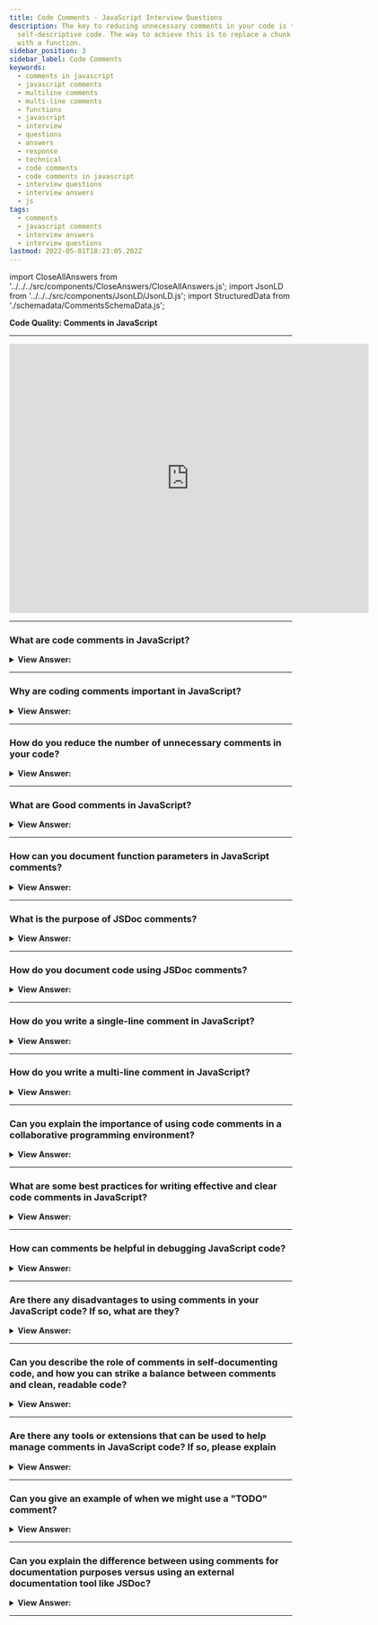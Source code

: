```yaml
---
title: Code Comments - JavaScript Interview Questions
description: The key to reducing unnecessary comments in your code is to write
  self-descriptive code. The way to achieve this is to replace a chunk of code
  with a function.
sidebar_position: 3
sidebar_label: Code Comments
keywords:
  - comments in javascript
  - javascript comments
  - multiline comments
  - multi-line comments
  - functions
  - javascript
  - interview
  - questions
  - answers
  - response
  - technical
  - code comments
  - code comments in javascript
  - interview questions
  - interview answers
  - js
tags:
  - comments
  - javascript comments
  - interview answers
  - interview questions
lastmod: 2022-05-01T18:23:05.202Z
---
```


import CloseAllAnswers from '../../../src/components/CloseAnswers/CloseAllAnswers.js';
import JsonLD from '../../../src/components/JsonLD/JsonLD.js';
import StructuredData from './schemadata/CommentsSchemaData.js';

<JsonLD data={StructuredData} />

<head>
  <title>Comments in JavaScript | JavaScript Frontend Phone Interview</title>
</head>

**Code Quality: Comments in JavaScript**

---

<div class='videoWrapper'>
<iframe
    width="640"
    height="480"
    src="https://www.youtube.com/embed/JDfLW97WLbc"
    frameborder="0"
    allow="autoplay; encrypted-media"
    allowfullscreen
>
</iframe>
</div>

---

<CloseAllAnswers />

### What are code comments in JavaScript?

<details>
  <summary><strong>View Answer:</strong></summary>
  <div>
  <div><strong>Interview Response:</strong> Coding comments are notes added to a program's source code to explain the code to programmers or to serve as reminders for future updates.
</div><br />
  <div><strong className="codeExample">Code Example:</strong><br /><br />

  <div></div>

There are two types of comments in JavaScript:

**Single line comments:** These begin with two forward slashes `//`. Everything to the right of `//` on the same line is a comment.

```javascript
// This is a single line comment in JavaScript
```

**Multi-line comments:** These begin with `/*` and end with `*/`. Everything between `/*` and `*/` is a comment, even if it spans multiple lines.

```javascript
/*
 This is a multi-line comment
 in JavaScript
*/
```

Remember, while comments are important for code readability and maintainability, they do not affect the execution of the code.

  </div>
  </div>
</details>

---

### Why are coding comments important in JavaScript?

<details>
  <summary><strong>View Answer:</strong></summary>
  <div>
  <div><strong>Interview Response:</strong> Code comments in JavaScript serve to explain code, improve readability, and assist in debugging. They provide context and clarification, making it easier for developers to maintain and understand the codebase.
</div>
  </div>
</details>

---

### How do you reduce the number of unnecessary comments in your code?

<details>
  <summary><strong>View Answer:</strong></summary>
  <div>
  <div><strong>Interview Response:</strong> The key to reducing unnecessary comments in your code is to write self-descriptive code. The best way to achieve this is to replace a chunk of code with a function.
</div><br />
  <div><strong className="codeExample">Code Example:</strong> Confusing Code<br /><br />

  <div></div>

```js
function showPrimes(n) {
  nextPrime: for (let i = 2; i < n; i++) {
    // check if i is a prime number   <-- this is an unnecessary comment
    for (let j = 2; j < i; j++) {
      if (i % j == 0) continue nextPrime;
    }

    console.log(i);
  }
}
```

  </div><br />
  <div><strong className="codeExample">Code Example:</strong> Good Code<br /><br />

  <div></div>

```js
// The better variant, with a factored-out function isPrime:
function showPrimes(n) {
  for (let i = 2; i < n; i++) {
    if (!isPrime(i)) continue;

    console.log(i);
  }
}

function isPrime(n) {
  for (let i = 2; i < n; i++) {
    if (n % i == 0) return false;
  }

  return true;
}
```

  </div>
  </div>
</details>

---

### What are Good comments in JavaScript?

<details>
  <summary><strong>View Answer:</strong></summary>
  <div>
  <div><strong>Interview Response:</strong> Good comments in JavaScript provide a high-level overview of the code architecture, including how components interact. They focus less on explaining code functionality and more on documenting function parameters and usage. They provide a bird's eye view of the code.
</div><br />
  <div><strong className="codeExample">Code Example:</strong><br /><br />

  <div></div>

```js
/**
 * Returns x raised to the n-th power.
 *
 * @param {number} x The number to raise.
 * @param {number} n The power, must be a natural number.
 * @return {number} x raised to the n-th power.
 */
function pow(x, n) {
  ...
}
```

  </div>
  </div>
</details>

---

### How can you document function parameters in JavaScript comments?

<details>
  <summary><strong>View Answer:</strong></summary>
  <div>
  <div><strong>Interview Response:</strong> You use the param tag followed by the name and description of the parameter. For example, "param &#123;string&#125; name - the name of the person."
</div><br />
  <div><strong className="codeExample">Code Example:</strong><br /><br />

  <div></div>

```js
/**
 * @param {number} a - The first number
 * @param {number} b - The second number
 */
function add(a, b) {...}
```

  </div>
  </div>
</details>

---

### What is the purpose of JSDoc comments?

<details>
  <summary><strong>View Answer:</strong></summary>
  <div>
  <div><strong>Interview Response:</strong> JSDoc comments in JavaScript are used to document code. They provide descriptions of functions, parameters, return values, and more, improving readability and aiding in generating documentation automatically.
</div><br />
  <div><strong className="codeExample">Code Example:</strong><br /><br />

  <div></div>

```javascript
/**
 * Calculates the sum of two numbers.
 *
 * @param {number} a - The first input number
 * @param {number} b - The second input number
 * @returns {number} The sum of a and b
 */
function sum(a, b) {
  return a + b;
}
```

  </div>
  </div>
</details>

---

### How do you document code using JSDoc comments?

<details>
  <summary><strong>View Answer:</strong></summary>
  <div>
  <div><strong>Interview Response:</strong> To document code using JSDoc, start with /**, describe elements using tags like @param, @return, @class, and @type, add descriptions, and close with */. This allows for automatic documentation generation and IDE support.
</div>
  </div>
</details>

---

### How do you write a single-line comment in JavaScript?

<details>
  <summary><strong>View Answer:</strong></summary>
  <div>
  <div><strong>Interview Response:</strong> We use two forward slashes (//) followed by the comment text to write a single-line comment in JavaScript.
</div>
  </div>
</details>

---

### How do you write a multi-line comment in JavaScript?

<details>
  <summary><strong>View Answer:</strong></summary>
  <div>
  <div><strong>Interview Response:</strong> To create a multi-line comment in JavaScript, place your comment between a forward slash followed by an asterisk (/*), and finally, end the comment with an asterisk followed by a forward slash (*/). This allows you to write comments that span multiple lines
</div><br />
  <div><strong className="codeExample">Code Example:</strong><br /><br />

  <div></div>

```js
/*
 This is a multi-line
 comment in JavaScript.
*/
```

  </div>
  </div>
</details>

---

### Can you explain the importance of using code comments in a collaborative programming environment?

<details>
  <summary><strong>View Answer:</strong></summary>
  <div>
  <div><strong>Interview Response:</strong> In collaborative programming, code comments enhance communication among developers, clarify complex logic, provide context, and document functions or variables, improving code understanding, maintainability, and overall team productivity.
</div>
  </div>
</details>

---

### What are some best practices for writing effective and clear code comments in JavaScript?

<details>
  <summary><strong>View Answer:</strong></summary>
  <div>
  <div><strong>Interview Response:</strong> To write effective and clear code comments, ensure conciseness and clarity. We should focus on explaining the 'why' instead of the 'what', as the code should be self-explanatory. We should use consistent commenting styles, such as single-line or multi-line comments, and avoid redundancy. Lastly, keep comments up-to-date as code evolves to prevent confusion and miscommunication.
</div>
  </div>
</details>

---

### How can comments be helpful in debugging JavaScript code?

<details>
  <summary><strong>View Answer:</strong></summary>
  <div>
  <div><strong>Interview Response:</strong> Comments can help identify issues, clarify intentions, and provide context during debugging, making it easier to trace problematic code sections, understand the logic, and fix errors efficiently.
</div>
  </div>
</details>

---

### Are there any disadvantages to using comments in your JavaScript code? If so, what are they?

<details>
  <summary><strong>View Answer:</strong></summary>
  <div>
  <div><strong>Interview Response:</strong> Disadvantages of comments include potential clutter, outdated information, and redundancy. Poorly written comments can confuse readers and hinder maintainability instead of improving code comprehension.
</div>
  </div>
</details>

---

### Can you describe the role of comments in self-documenting code, and how you can strike a balance between comments and clean, readable code?

<details>
  <summary><strong>View Answer:</strong></summary>
  <div>
  <div><strong>Interview Response:</strong> In self-documenting code, comments clarify complex logic or intent, while descriptive variable and function names make code readable. We can strike a balance by using comments sparingly and emphasizing clear code structure.
</div><br />
  <div><strong className="codeExample">Code Example:</strong><br /><br />

  <div></div>

Here's an example illustrating the balance between self-documenting code and comments.

```javascript
// Function to calculate the area of a rectangle
function calculateArea(length, width) {
  return length * width;
}

const length = 10;
const width = 5;

// Calculate the area of the rectangle
const area = calculateArea(length, width);

console.log(`The area of the rectangle is ${area}`);
```

In this example, function and variable names are descriptive, and the code is straightforward. The comments aren't necessarily needed but can be helpful for someone unfamiliar with the code. A more complex function or algorithm might require more detailed comments.

  </div>
  </div>
</details>

---

### Are there any tools or extensions that can be used to help manage comments in JavaScript code? If so, please explain

<details>
  <summary><strong>View Answer:</strong></summary>
  <div>
  <div><strong>Interview Response:</strong> Yes, tools like JSDoc generate documentation from comments, while linters, like ESLint, enforce consistent commenting practices. We also use extensions like Comment Anchors, in VSCode, which help us navigate and organize comments effectively.
</div>
  </div>
</details>

---

### Can you give an example of when we might use a "TODO" comment?

<details>
  <summary><strong>View Answer:</strong></summary>
  <div>
  <div><strong>Interview Response:</strong> A "TODO" comment is used to mark incomplete features or areas requiring improvement. For example, when we may need to optimize performance by implementing a caching mechanism.
</div><br />
  <div><strong className="codeExample">Code Example:</strong><br /><br />

  <div></div>

```js
function calculateSum(a, b) {
    // TODO: Add input validation checks
    return a + b;
}
```

  </div>
  </div>
</details>

---

### Can you explain the difference between using comments for documentation purposes versus using an external documentation tool like JSDoc?

<details>
  <summary><strong>View Answer:</strong></summary>
  <div>
  <div><strong>Interview Response:</strong> Comments provide inline explanations, while JSDoc generates external documentation using structured comments. JSDoc offers better organization, searchability, and consistency, while in-code comments aid understanding during development.
</div>
  </div>
</details>

---
